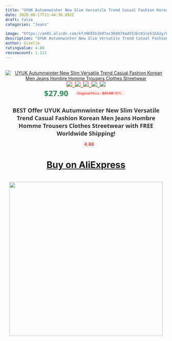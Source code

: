 ```yaml
---
title: "UYUK Autumnwinter New Slim Versatile Trend Casual Fashion Korean Men Jeans Hombre Homme Trousers Clothes Streetwear"
date: 2020-06-17T11:44:36.892Z
draft: false
categories: "Jeans"

image: "https://ae01.alicdn.com/kf/H691b1b97ac304939a4552bc61ce51b42y/UYUK-Autumn-winter-New-Slim-Versatile-Trend-Casual-Fashion-Korean-Men-Jeans-Hombre-Homme-Trousers-Clothes.jpg"
description: "UYUK Autumnwinter New Slim Versatile Trend Casual Fashion Korean Men Jeans Hombre Homme Trousers Clothes Streetwear"
author: Giselle
ratingvalue: 4.88
reviewcount: 1.111
---
```

<br>
<div style="text-align: center;">
<a href="https://s.click.aliexpress.com/e/_AePzrr" target="_blank" rel="nofollow noopener noreferrer"><img alt="UYUK Autumnwinter New Slim Versatile Trend Casual Fashion Korean Men Jeans Hombre Homme Trousers Clothes Streetwear" class="magnifier-image" src="https://ae01.alicdn.com/kf/H691b1b97ac304939a4552bc61ce51b42y/UYUK-Autumn-winter-New-Slim-Versatile-Trend-Casual-Fashion-Korean-Men-Jeans-Hombre-Homme-Trousers-Clothes.jpg_640x640.jpg">
<br>
<img style="border:1px solid salmon" src="https://ae01.alicdn.com/kf/H691b1b97ac304939a4552bc61ce51b42y/UYUK-Autumn-winter-New-Slim-Versatile-Trend-Casual-Fashion-Korean-Men-Jeans-Hombre-Homme-Trousers-Clothes.jpg_120x120.jpg">&nbsp;&nbsp;<img style="border:1px solid salmon" src="https://ae01.alicdn.com/kf/Heba81797030b40f3accdf04eba76ec588/UYUK-Autumn-winter-New-Slim-Versatile-Trend-Casual-Fashion-Korean-Men-Jeans-Hombre-Homme-Trousers-Clothes.jpg_120x120.jpg">&nbsp;&nbsp;<img style="border:1px solid salmon" src="https://ae01.alicdn.com/kf/H65ba28a38cf04e738cb31828d7a64709L/UYUK-Autumn-winter-New-Slim-Versatile-Trend-Casual-Fashion-Korean-Men-Jeans-Hombre-Homme-Trousers-Clothes.jpg_120x120.jpg">&nbsp;&nbsp;<img style="border:1px solid salmon" src="_120x120.jpg">&nbsp;&nbsp;<img style="border:1px solid salmon" src="https://ae01.alicdn.com/kf/H9956f16a0f5c43efa475f54c2682e55cC/UYUK-Autumn-winter-New-Slim-Versatile-Trend-Casual-Fashion-Korean-Men-Jeans-Hombre-Homme-Trousers-Clothes.jpg_120x120.jpg"></a></div><br0>
<div style="text-align: center;"><span style="background-color: white; border: 0px; box-sizing: border-box; color: seagreen; display: inline-block; font-family: &quot;open sans&quot; , &quot;arial&quot; , &quot;helvetica&quot; , sans-serif , &quot;heiti&quot;; font-size: 24px; font-stretch: inherit; font-weight: 700; line-height: inherit; margin: 0px 10px 0px 0px; padding: 0px; vertical-align: middle;">$27.90 </span>
<span style="background: rgb(255 , 241 , 241); border-radius: 3px; border: 0px; box-sizing: border-box; color: #ff4747; display: inline-block; font-family: inherit; font-size: 12px; font-stretch: inherit; font-style: inherit; font-variant: inherit; font-weight: 600; line-height: inherit; margin: 0px; padding: 2px 5px; transform: scale(0.9); vertical-align: middle;">Original Price : <b style="text-decoration: line-through;">$31.00 </b> 10%&nbsp;&nbsp;</span></div>
<h1 style="color: #333333; display: inline-block; font-family: &quot;open sans&quot; , &quot;arial&quot; , &quot;helvetica&quot; , sans-serif , &quot;heiti&quot;; font-size: 18px; font-stretch: inherit; font-weight: 700; text-align: center;">BEST Offer UYUK Autumnwinter New Slim Versatile Trend Casual Fashion Korean Men Jeans Hombre Homme Trousers Clothes Streetwear with FREE Worldwide Shipping!</h1>
<div style="color: #ff4747; text-align: center;">
<img src="https://4.bp.blogspot.com/-M0ZcTcb-5uY/XleCXlxnR4I/AAAAAAAAAEc/OrjgMkXV1oMQFaCRZj5HQwOCBcu3w1FegCPcBGAYYCw/s1600/star.png" style="height: 15px;">&nbsp;<b>4.88</b></div>
<div class="button_cont" align="center"><a class="buynow_a" href="https://s.click.aliexpress.com/e/_AePzrr" target="_blank" rel="nofollow noopener noreferrer"><H1>Buy on AliExpress</H1></a></div><br>
<div class="separator" style="clear: both; text-align: center;">
<img src="https://lh3.googleusercontent.com/-pTy5HemUv9M/XlePHvY0dAI/AAAAAAAAAE4/0nX5iRUoIWY8eMW9Dpxeirr157OZliDIgCLcBGAsYHQ/s1600/badge.gif" width="480">
</div>
